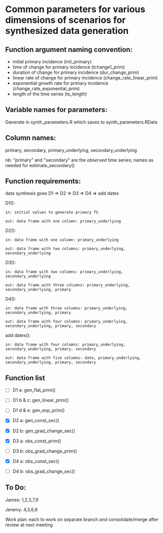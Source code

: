 # Common parameters for various dimensions of scenarios for synthesized data generation

## Function argument naming convention:
- initial primary incidence (init_primary)
- time of change for primary incidence (tchange1_prim)
- duration of change for primary incidence (dur_change_prim)
- linear rate of change for primary incidence (change_rate_linear_prim)
- exponential growth rate for primary incidence (change_rate_exponential_prim)
- length of the time series (ts_length)

## Variable names for parameters:
Generate in synth_parameters.R which saves to synth_parameters.RData



## Column names:
primary, secondary, primary_underlying, secondary_underlying

nb: "primary" and "secondary" are the *observed* time series; names as needed for estimate_secondary()


## Function requirements:

data synthesis goes D1 => D2 => D3 => D4 => add dates

D1(): 
	
	in: initial values to generate primary TS
	
	out: data frame with one column: primary_underlying
	
D2(): 
	
	in: data frame with one column: primary_underlying
	
	out: data frame with two columns: primary_underlying, secondary_underlying
	
D3(): 
	
	in: data frame with two columns: primary_underlying, secondary_underlying
	
	out: data frame with three columns: primary_underlying, secondary_underlying, primary
	
D4(): 
	
	in: data frame with three columns: primary_underlying, secondary_underlying, primary
	
	out: data frame with four columns: primary_underlying, secondary_underlying, primary, secondary
	
add dates():
	
	in: data frame with four columns: primary_underlying, secondary_underlying, primary, secondary
	
	out: data frame with five columns: date, primary_underlying, secondary_underlying, primary, secondary


## Function list
- [ ] D1 a: gen_flat_prim()
- [ ] D1 b & c:	gen_linear_prim()
- [ ] D1 d & e:	gen_exp_prim()
- [x] D2 a: gen_const_sec()
- [x] D2 b: gen_grad_change_sec()
- [x] D3 a: obs_const_prim()
- [ ] D3 b: obs_grad_change_prim()
- [x] D4 a: obs_const_sec()
- [ ] D4 b: obs_grad_change_sec()


## To Do:
James: 1,2,3,7,9

Jeremy: 4,5,6,8

Work plan: each to work on separate branch and consolidate/merge after review at next meeting
